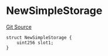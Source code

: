 # NewSimpleStorage
[Git Source](https://github.com/ubiquity/ubiquity-dollar/blob/3afad00be7859c9d95a7c7cf9fbaa311b4110995/src/dollar/mocks/MockFacet.sol)


```solidity
struct NewSimpleStorage {
    uint256 slot1;
}
```

